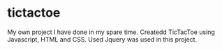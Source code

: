 # tictactoe
My own project I have done in my spare time. Createdd TicTacToe using Javascript, HTML and CSS. Used Jquery was used in this project.
